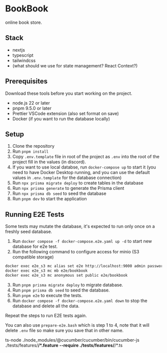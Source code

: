 # BookBook

online book store.

## Stack

- nextjs
- typescript
- tailwindcss
- (what should we use for state management? React Context?)

## Prerequisites

Download these tools before you start working on the project.

- node.js 22 or later
- pnpm 9.5.0 or later
- Prettier VSCode extension (also set format on save)
- Docker (if you want to run the database locally)

## Setup

1. Clone the repository
2. Run `pnpm install`
3. Copy `.env.template` file in root of the project as `.env` into the root of the project fill in the values (in discord).
4. If you want to use local databse, run `docker-compose up` to start it (you need to have Docker Desktop running, and you can use the default values in `.env.template` for the database connection)
5. Run `npx prisma migrate deploy` to create tables in the database
6. Run `npx prisma generate` to generate the Prisma client
7. Run `npx prisma db seed` to seed the database
8. Run `pnpm dev` to start the application

## Running E2E Tests

Some tests may mutate the database, it's expected to run only once on a freshly seed database.

1. Run `docker compose -f docker-compose.e2e.yaml up -d` to start new database for e2e test.
2. Run the following command to configure access for minio (S3 compatible storage)

```bash
docker exec e2e_s3 mc alias set e2e http://localhost:9000 admin password
docker exec e2e_s3 mc mb e2e/bookbook
docker exec e2e_s3 mc anonymous set public e2e/bookbook
```

3. Run `pnpm prisma migrate deploy` to migrate database.
4. Run `pnpm prisma db seed` to seed the database.
5. Run `pnpm e2e` to execute the tests.
6. Run `docker compose -f docker-compose.e2e.yaml down` to stop the database and delete all the data.

Repeat the steps to run E2E tests again.

You can also use `prepare-e2e.bash` which is step 1 to 4, note that it will delete `.env` file so make sure you save that in other name.

ts-node ./node_modules/@cucumber/cucumber/bin/cucumber-js ./tests/features/**/\*.feature --require ./tests/features/**/\*.ts
